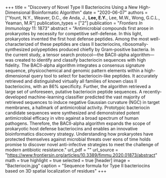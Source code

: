+++
title = "Discovery of Novel Type II Bacteriocins Using a New High-Dimensional Bioinformatic Algorithm"
date = "2020-06-07"
authors = ["Yount, N.Y., Weaver, D.C., de Anda, J., **Lee, E.Y.**, Lee, M.W., Wong, G.C.L., Yeaman, M.R"]
publication_types = ["2"]
publication = "*Frontiers In Immunology* 11: 1873"
abstract = "Antimicrobial compounds first arose in prokaryotes by necessity for competitive self-defense. In this light, prokaryotes invented the first host defense peptides. Among the most well-characterized of these peptides are class II bacteriocins, ribosomally- synthesized polypeptides produced chiefly by Gram-positive bacteria. In the current study, a tensor search protocol—the BACII-alpha algorithm—was created to identify and classify bacteriocin sequences with high fidelity. The BACII-alpha algorithm integrates a consensus signature sequence, physicochemical and genomic pattern elements within a high-dimensional query tool to select for bacteriocin-like peptides. It accurately retrieved and distinguished virtually all families of known class II bacteriocins, with an 86% specificity. Further, the algorithm retrieved a large set of unforeseen, putative bacteriocin peptide sequences. A recently-developed machine-learning classifier predicted the vast majority of retrieved sequences to induce negative Gaussian curvature (NGC) in target membranes, a hallmark of antimicrobial activity. Prototypic bacteriocin candidate sequences were synthesized and demonstrated potent antimicrobial efficacy in vitro against a broad spectrum of human pathogens. Therefore, the BACII-alpha algorithm expands the scope of prokaryotic host defense bacteriocins and enables an innovative bioinformatics discovery strategy. Understanding how prokaryotes have protected themselves against microbial threats over eons of time holds promise to discover novel anti-infective strategies to meet the challenge of modern antibiotic resistance."
url_pdf = ""
url_source = "https://www.frontiersin.org/articles/10.3389/fimmu.2020.01873/abstract"
math = true
highlight = true
selected = true
[header]
image = "Bacteriocin.jpg"
caption = "Sequence formula for Type II bacteriocins based on 3D spatial localization of residues"
+++
